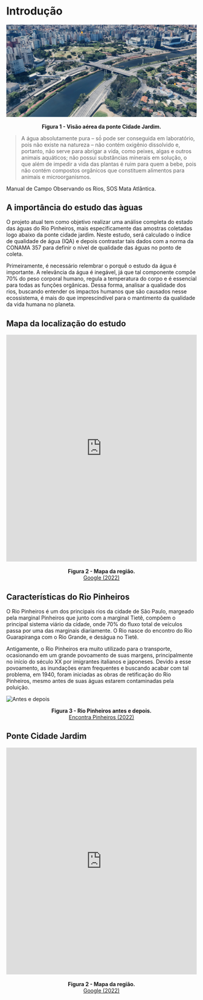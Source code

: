 # Introdução

![Ponte Cidade Jardim](/image/ponte-cidade-jardim.png)
<p align="center">
	<b>Figura 1 - Visão aérea da ponte Cidade Jardim.</b>
</p>

> A água absolutamente pura – só́ pode ser conseguida em laboratório, pois não existe na natureza – não contém oxigênio dissolvido e, portanto, não serve para abrigar a vida, como peixes, algas e outros animais aquáticos; não possui substâncias minerais em solução, o que além de impedir a vida das plantas é ruim para quem a bebe, pois não contém compostos orgânicos que constituem alimentos para animais e microorganismos.

Manual de Campo Observando os Rios, SOS Mata Atlântica.

## A importância do estudo das àguas

O projeto atual tem como objetivo realizar uma análise completa do estado das águas do Rio Pinheiros, mais especificamente das amostras coletadas logo abaixo da ponte cidade jardim. Neste estudo, será calculado o índice de qualidade de água (IQA) e depois contrastar tais dados com a norma da CONAMA 357 para definir o nível de qualidade das águas no ponto de coleta.

Primeiramente, é necessário relembrar o porquê o estudo da água é importante. A relevância da água é inegável, já que tal componente compõe 70% do peso corporal humano, regula a temperatura do corpo e é essencial para todas as funções orgânicas. Dessa forma, analisar a qualidade dos rios, buscando entender os impactos humanos que são causados nesse ecossistema, é mais do que imprescindível para o mantimento da qualidade da vida humana no planeta.

## Mapa da localização do estudo

<iframe src="https://www.google.com/maps/embed?pb=!1m18!1m12!1m3!1d3656.4897234526666!2d-46.69373308449337!3d-23.586763468417168!2m3!1f0!2f0!3f0!3m2!1i1024!2i768!4f13.1!3m3!1m2!1s0x94ce5781fe4340c3%3A0xea53a09ff5b698af!2sPonte%20Cidade%20Jardim!5e0!3m2!1spt-BR!2sbr!4v1668488630169!5m2!1spt-BR!2sbr" width="800" height="600" style="width:100%;border:0;" allowfullscreen="" loading="lazy" referrerpolicy="no-referrer-when-downgrade"></iframe>
<p align="center">
	<b>Figura 2 - Mapa da região.</b>
	<br>
	<a href="https://goo.gl/maps/2fz5MCKs6J9aZcJe9">Google (2022)</a>
</p>

## Características do Rio Pinheiros

O Rio Pinheiros é um dos principais rios da cidade de São Paulo, margeado pela marginal Pinheiros que junto com a marginal Tietê, compõem o principal sistema viário da cidade, onde 70% do fluxo total de veículos passa por uma das marginais diariamente. O Rio nasce do encontro do Rio Guarapiranga com o Rio Grande, e deságua no Tietê.

Antigamente, o Rio Pinheiros era muito utilizado para o transporte, ocasionando em um grande povoamento de suas margens, principalmente no início do século XX por imigrantes italianos e japoneses. Devido a esse povoamento, as inundações eram frequentes e buscando acabar com tal problema, em 1940, foram iniciadas as obras de retificação do Rio Pinheiros, mesmo antes de suas águas estarem contaminadas pela poluição.

![Antes e depois](/image/rio-pinheiros-antes-e-depois.jpg)
<p align="center">
	<b>Figura 3 - Rio Pinheiros antes e depois.</b>
	<br>
	<a href="https://www.encontrapinheiros.com.br/pinheiros/rio-pinheiros/">Encontra Pinheiros (2022)</a>
</p>

## Ponte Cidade Jardim

<iframe src="https://www.google.com/maps/embed?pb=!1m18!1m12!1m3!1d3656.4897234526666!2d-46.69373308449337!3d-23.586763468417168!2m3!1f0!2f0!3f0!3m2!1i1024!2i768!4f13.1!3m3!1m2!1s0x94ce5781fe4340c3%3A0xea53a09ff5b698af!2sPonte%20Cidade%20Jardim!5e0!3m2!1spt-BR!2sbr!4v1668488630169!5m2!1spt-BR!2sbr" width="800" height="600" style="width:100%;border:0;" allowfullscreen="" loading="lazy" referrerpolicy="no-referrer-when-downgrade"></iframe>
<p align="center">
	<b>Figura 2 - Mapa da região.</b>
	<br>
	<a href="https://goo.gl/maps/2fz5MCKs6J9aZcJe9">Google (2022)</a>
</p>
